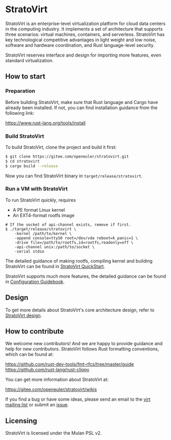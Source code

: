 # StratoVirt
StratoVirt is an enterprise-level virtualization platform for cloud data centers in the computing industry. It implements a set of architecture that supports three scenarios: virtual machines, containers, and serverless. StratoVirt has key technological competitive advantages in light weight and low noise, software and hardware coordination, and Rust language-level security.

StratoVirt reserves interface and design for importing more features, even standard virtualization.

## How to start

### Preparation
Before building StratoVirt, make sure that Rust language and Cargo have already
been installed. If not, you can find installation guidance from the following link:

https://www.rust-lang.org/tools/install

### Build StratoVirt
To build StratoVirt, clone the project and build it first:
```sh
$ git clone https://gitee.com/openeuler/stratovirt.git
$ cd stratovirt
$ cargo build --release
```
Now you can find StratoVirt binary in `target/release/stratovirt`.

### Run a VM with StratoVirt
To run StratoVirt quickly, requires
* A PE format Linux kernel
* An EXT4-format rootfs image

```shell
# If the socket of api-channel exists, remove if first.
$ ./target/release/stratovirt \
    -kernel /path/to/kernel \
    -append console=ttyS0 root=/dev/vda reboot=k panic=1 \
    -drive file=/path/to/rootfs,id=rootfs,readonly=off \
    -api-channel unix:/path/to/socket \
    -serial stdio
```

The detailed guidance of making rootfs, compiling kernel and building StratoVirt can be found
in [StratoVirt QuickStart](./docs/quickstart.md).

StratoVirt supports much more features, the detailed guidance can be found in [Configuration Guidebook](docs/config_guidebook.md).

## Design

To get more details about StratoVirt's core architecture design, refer to [StratoVirt design](./docs/design.md).

## How to contribute
We welcome new contributors! And we are happy to provide guidance and help for new contributors.
StratoVirt follows Rust formatting conventions, which can be found at:

https://github.com/rust-dev-tools/fmt-rfcs/tree/master/guide
https://github.com/rust-lang/rust-clippy

You can get more information about StratoVirt at:

https://gitee.com/openeuler/stratovirt/wikis

If you find a bug or have some ideas, please send an email to the [virt mailing list](https://mailweb.openeuler.org/postorius/lists/virt.openeuler.org/) or submit an [issue](https://gitee.com/openeuler/stratovirt/issues).

## Licensing
StratoVirt is licensed under the Mulan PSL v2.
